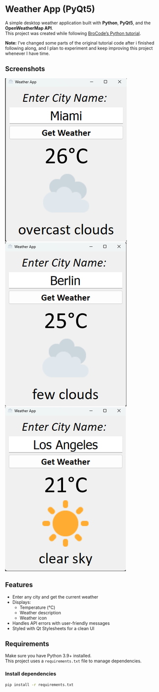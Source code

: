 # Weather App (PyQt5)  

A simple desktop weather application built with **Python**, **PyQt5**, and the **OpenWeatherMap API**.  
This project was created while following [BroCode’s Python tutorial](https://youtu.be/ix9cRaBkVe0?si=AAUjtwt1R34vatkN).  

**Note:** 
I’ve changed some parts of the original tutorial code after i finished following along, and I plan to experiment and keep improving this project whenever I have time.  

## Screenshots

![Weather App Screenshot 1](images/1.png)
![Weather App Screenshot 2](images/2.png)
![Weather App Screenshot 3](images/3.png)

## Features  
- Enter any city and get the current weather  
- Displays:  
  - Temperature (°C)  
  - Weather description  
  - Weather icon  
- Handles API errors with user-friendly messages  
- Styled with Qt Stylesheets for a clean UI  

## Requirements  

Make sure you have Python 3.9+ installed.  
This project uses a `requirements.txt` file to manage dependencies.  

### Install dependencies  
```bash
pip install -r requirements.txt  



